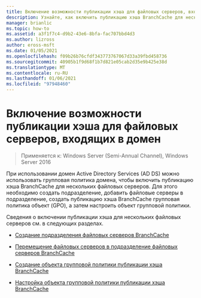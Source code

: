 ```yaml
---
title: Включение возможности публикации хэша для файловых серверов, входящих в домен
description: Узнайте, как включить публикацию хэша BranchCache для нескольких файловых серверов.
manager: brianlic
ms.topic: how-to
ms.assetid: a3f1f7c4-d9b2-43e6-8bfa-fac707bbd4d3
ms.author: lizross
author: eross-msft
ms.date: 01/05/2021
ms.openlocfilehash: f09b26b76cfdf343773767067d33a39fbd458736
ms.sourcegitcommit: 40905b1f9d68f1b7d821e05cab2d35e9b425e38d
ms.translationtype: MT
ms.contentlocale: ru-RU
ms.lasthandoff: 01/06/2021
ms.locfileid: "97948460"
---
```

# <a name="enable-hash-publication-for-domain-member-file-servers"></a>Включение возможности публикации хэша для файловых серверов, входящих в домен

>Применяется к: Windows Server (Semi-Annual Channel), Windows Server 2016

При использовании домен Active Directory Services (AD DS) можно использовать групповая политика домена, чтобы включить публикацию хэша BranchCache для нескольких файловых серверов. Для этого необходимо создать подразделение, добавить файловые серверы в подразделение, создать публикацию хэша BranchCache групповая политика объект (GPO), а затем настроить объект групповой политики.

Сведения о включении публикации хэша для нескольких файловых серверов см. в следующих разделах.

-   [Создание подразделения файловых серверов BranchCache](../../branchcache/deploy/Create-the-BranchCache-File-Servers-Organizational-Unit.md)

-   [Перемещение файловых серверов в подразделение файловых серверов BranchCache](../../branchcache/deploy/Move-File-Servers-to-the-BranchCache-File-Servers-Organizational-Unit.md)

-   [Создание объекта групповой политики публикации хэша BranchCache](../../branchcache/deploy/Create-the-BranchCache-Hash-Publication-Group-Policy-Object.md)

-   [Настройка объекта групповой политики публикации хэша BranchCache](../../branchcache/deploy/Configure-the-BranchCache-Hash-Publication-Group-Policy-Object.md)



